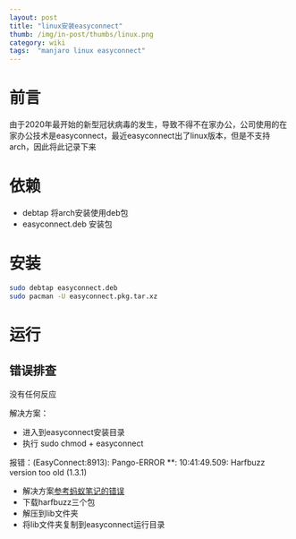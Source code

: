 ```yaml
---
layout: post 
title: "linux安装easyconnect"
thumb: /img/in-post/thumbs/linux.png
category: wiki
tags:  "manjaro linux easyconnect"
---
```

# 前言
由于2020年最开始的新型冠状病毒的发生，导致不得不在家办公，公司使用的在家办公技术是easyconnect，最近easyconnect出了linux版本，但是不支持arch，因此将此记录下来

# 依赖
- debtap 将arch安装使用deb包
- easyconnect.deb 安装包

# 安装
```bash
sudo debtap easyconnect.deb
sudo pacman -U easyconnect.pkg.tar.xz 
```

# 运行
## 错误排查
没有任何反应

解决方案：
- 进入到easyconnect安装目录
- 执行 sudo chmod + easyconnect

报错：(EasyConnect:8913): Pango-ERROR **: 10:41:49.509: Harfbuzz version too old (1.3.1)
- 解决方案[参考蚂蚁笔记的错误](https://leanote.zzzmh.cn/blog/post/admin/%E8%A7%A3%E5%86%B3-Manjaro-Arch-%E7%8E%AF%E5%A2%83%E4%B8%8BLeanote-%E5%90%AF%E5%8A%A8%E6%8A%A5%E9%94%99-Harfbuzz-version-too-old-1.2.1)
- 下载harfbuzz三个包
- 解压到lib文件夹
- 将lib文件夹复制到easyconnect运行目录